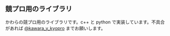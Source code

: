 ## 競プロ用のライブラリ
かわらの競プロ用のライブラリです。c++ と python で実装しています。不具合があれば [@kawara_y_kyopro](https://twitter.com/kawara_y_kyopro) までお願いします。
